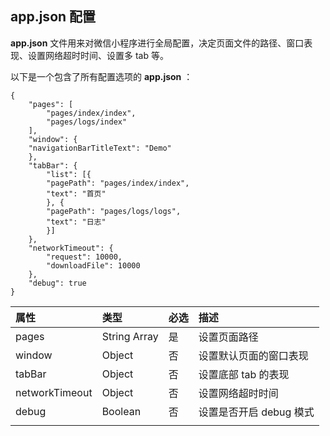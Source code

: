 ## app.json 配置

**app.json** 文件用来对微信小程序进行全局配置，决定页面文件的路径、窗口表现、设置网络超时时间、设置多 tab 等。

以下是一个包含了所有配置选项的 **app.json** ：

```
{
    "pages": [
        "pages/index/index",
        "pages/logs/index"
    ],
    "window": {
    "navigationBarTitleText": "Demo"
    },
    "tabBar": {
        "list": [{
        "pagePath": "pages/index/index",
        "text": "首页"
        }, {
        "pagePath": "pages/logs/logs",
        "text": "日志"
        }]
    },
    "networkTimeout": {
        "request": 10000,
        "downloadFile": 10000
    },
    "debug": true
}
```

|属性|类型|必选|描述|
|:-|:-|:-|:-|
|pages|String Array|是|设置页面路径|
|window|Object|否|设置默认页面的窗口表现|
|tabBar|Object|否|设置底部 tab 的表现|
|networkTimeout|Object|否|设置网络超时时间|
|debug|Boolean|否|设置是否开启 debug 模式|
|||||